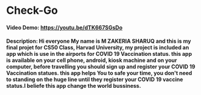 # Check-Go
#### Video Demo:  <https://youtu.be/dTK667SGsDo>
#### Description: Hi everyone My name is M ZAKERIA SHARUQ and this is my final projet for CS50 Class, Harvad University, my project is included an app which is use in the airports for COVID 19 Vaccination status. this app is available on your cell phone, android, kiosk machine and on your computer, before travelling you should sign up and register your COVID 19 Vaccination statues. this app helps You to safe your time, you don't need to standing on the huge line until they register your COVID 19 vaccine status.I beliefe this app change the world bussiness. 

